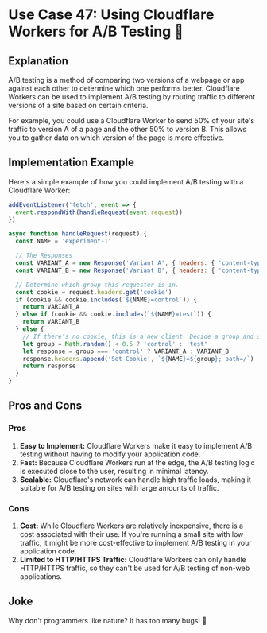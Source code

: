 # Use Case 47: Using Cloudflare Workers for A/B Testing 🧪

## Explanation

A/B testing is a method of comparing two versions of a webpage or app against each other to determine which one performs better. Cloudflare Workers can be used to implement A/B testing by routing traffic to different versions of a site based on certain criteria.

For example, you could use a Cloudflare Worker to send 50% of your site's traffic to version A of a page and the other 50% to version B. This allows you to gather data on which version of the page is more effective.

## Implementation Example

Here's a simple example of how you could implement A/B testing with a Cloudflare Worker:

```javascript
addEventListener('fetch', event => {
  event.respondWith(handleRequest(event.request))
})

async function handleRequest(request) {
  const NAME = 'experiment-1'

  // The Responses
  const VARIANT_A = new Response('Variant A', { headers: { 'content-type': 'text/html' } })
  const VARIANT_B = new Response('Variant B', { headers: { 'content-type': 'text/html' } })

  // Determine which group this requester is in.
  const cookie = request.headers.get('cookie')
  if (cookie && cookie.includes(`${NAME}=control`)) {
    return VARIANT_A
  } else if (cookie && cookie.includes(`${NAME}=test`)) {
    return VARIANT_B
  } else {
    // If there's no cookie, this is a new client. Decide a group and set the cookie.
    let group = Math.random() < 0.5 ? 'control' : 'test'
    let response = group === 'control' ? VARIANT_A : VARIANT_B
    response.headers.append('Set-Cookie', `${NAME}=${group}; path=/`)
    return response
  }
}
```

## Pros and Cons

### Pros

1. **Easy to Implement:** Cloudflare Workers make it easy to implement A/B testing without having to modify your application code.
2. **Fast:** Because Cloudflare Workers run at the edge, the A/B testing logic is executed close to the user, resulting in minimal latency.
3. **Scalable:** Cloudflare's network can handle high traffic loads, making it suitable for A/B testing on sites with large amounts of traffic.

### Cons

1. **Cost:** While Cloudflare Workers are relatively inexpensive, there is a cost associated with their use. If you're running a small site with low traffic, it might be more cost-effective to implement A/B testing in your application code.
2. **Limited to HTTP/HTTPS Traffic:** Cloudflare Workers can only handle HTTP/HTTPS traffic, so they can't be used for A/B testing of non-web applications.

## Joke

Why don't programmers like nature? It has too many bugs! 🐛